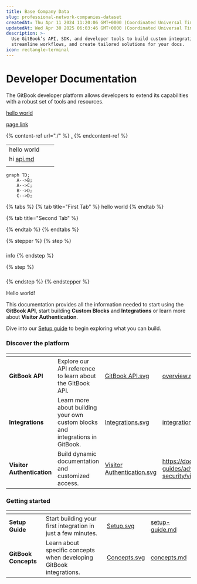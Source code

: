 ```yaml
---
title: Base Company Data
slug: professional-network-companies-dataset
createdAt: Thu Apr 11 2024 11:20:06 GMT+0000 (Coordinated Universal Time)
updatedAt: Wed Apr 30 2025 06:03:46 GMT+0000 (Coordinated Universal Time)
description: >-
  Use GitBook’s API, SDK, and developer tools to build custom integrations,
  streamline workflows, and create tailored solutions for your docs.
icon: rectangle-terminal
---
```


# Developer Documentation

The GitBook developer platform allows developers to extend its capabilities with a robust set of tools and resources.

[hello world](./#first-tab)

[page link](getting-started/development.md)



{% content-ref url="./" %}
[.](./)
{% endcontent-ref %}

|                                          |   |   |
| ---------------------------------------- | - | - |
| hello world                              |   |   |
| hi [api.md](changelogs/api.md "mention") |   |   |
|                                          |   |   |

```mermaid
graph TD;
    A-->B;
    A-->C;
    B-->D;
    C-->D;

```



{% tabs %}
{% tab title="First Tab" %}
hello world
{% endtab %}

{% tab title="Second Tab" %}

{% endtab %}
{% endtabs %}





{% stepper %}
{% step %}
###

info
{% endstep %}

{% step %}
###


{% endstep %}
{% endstepper %}

Hello world!

This documentation provides all the information needed to start using the **GitBook API**, start building **Custom Blocks** and **Integrations** or learn more about **Visitor Authentication**.

Dive into our [Setup guide](getting-started/setup-guide.md) to begin exploring what you can build.

### Discover the platform

<table data-view="cards"><thead><tr><th></th><th></th><th data-hidden data-card-cover data-type="files"></th><th data-hidden data-card-target data-type="content-ref"></th></tr></thead><tbody><tr><td><strong>GitBook API</strong></td><td>Explore our API reference to learn about the GitBook API.</td><td><a href=".gitbook/assets/GitBook API.svg">GitBook API.svg</a></td><td><a href="gitbook-api/overview.md">overview.md</a></td></tr><tr><td><strong>Integrations</strong></td><td>Learn more about building your own custom blocks and integrations in GitBook.</td><td><a href=".gitbook/assets/Integrations.svg">Integrations.svg</a></td><td><a href="integrations/integrations.md">integrations.md</a></td></tr><tr><td><strong>Visitor Authentication</strong></td><td>Build dynamic documentation and customized access.</td><td><a href=".gitbook/assets/Visitor Authentication.svg">Visitor Authentication.svg</a></td><td><a href="https://docs.gitbook.com/advanced-guides/advanced-sharing-and-security/visitor-authentication">https://docs.gitbook.com/advanced-guides/advanced-sharing-and-security/visitor-authentication</a></td></tr></tbody></table>

### Getting started

<table data-card-size="large" data-view="cards" data-full-width="false"><thead><tr><th></th><th></th><th data-hidden data-card-cover data-type="files"></th><th data-hidden data-card-target data-type="content-ref"></th></tr></thead><tbody><tr><td><strong>Setup Guide</strong></td><td>Start building your first integration in just a few minutes.</td><td><a href=".gitbook/assets/Setup.svg">Setup.svg</a></td><td><a href="getting-started/setup-guide.md">setup-guide.md</a></td></tr><tr><td><strong>GitBook Concepts</strong></td><td>Learn about specific concepts when developing GitBook integrations.</td><td><a href=".gitbook/assets/Concepts.svg">Concepts.svg</a></td><td><a href="getting-started/concepts.md">concepts.md</a></td></tr></tbody></table>
